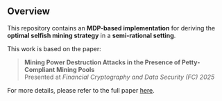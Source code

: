 ## Overview

This repository contains an **MDP-based implementation** for deriving the **optimal selfish mining strategy** in a **semi-rational setting**.

This work is based on the paper:

> **Mining Power Destruction Attacks in the Presence of Petty-Compliant Mining Pools**  
> Presented at *Financial Cryptography and Data Security (FC) 2025*

For more details, please refer to the full paper [here](https://arxiv.org/abs/2502.07410).  <!-- (Add link if available) -->
